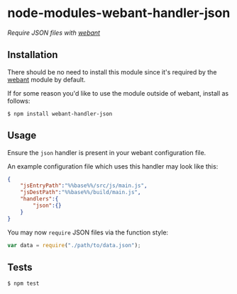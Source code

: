 # node-modules-webant-handler-json

_Require JSON files with [webant](https://github.com/theakman2/node-modules-webant)_

## Installation

There should be no need to install this module since it's required by the [webant](https://github.com/theakman2/node-modules-webant) module by default.

If for some reason you'd like to use the module outside of webant, install as follows:

    $ npm install webant-handler-json

## Usage

Ensure the `json` handler is present in your webant configuration file.

An example configuration file which uses this handler may look like this:

````json
{
    "jsEntryPath":"%%base%%/src/js/main.js",
    "jsDestPath":"%%base%%/build/main.js",
    "handlers":{
        "json":{}
    }
}
````

You may now `require` JSON files via the function style:

````javascript
var data = require("./path/to/data.json");
````

## Tests

    $ npm test